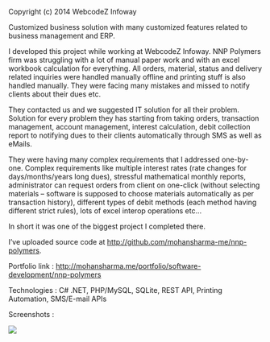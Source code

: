 Copyright (c) 2014 WebcodeZ Infoway

Customized business solution with many customized features related to business management and ERP.

I developed this project while working at WebcodeZ Infoway. NNP Polymers firm was struggling with a lot of manual paper work and with an excel workbook calculation for everything. All orders, material, status and delivery related inquiries were handled manually offline and printing stuff is also handled manually. They were facing many mistakes and missed to notify clients about their dues etc.

They contacted us and we suggested IT solution for all their problem. Solution for every problem they has starting from taking orders, transaction management, account management, interest calculation, debit collection report to notifying dues to their clients automatically through SMS as well as eMails.

They were having many complex requirements that I addressed one-by-one. Complex requirements like multiple interest rates (rate changes for days/months/years long dues), stressful mathematical monthly reports, administrator can request orders from client on one-click (without selecting materials – software is supposed to choose materials automatically as per transaction history), different types of debit methods (each method having different strict rules), lots of excel interop operations etc…

In short it was one of the biggest project I completed there.

I’ve uploaded source code at http://github.com/mohansharma-me/nnp-polymers.

Portfolio link : http://mohansharma.me/portfolio/software-development/nnp-polymers

Technologies : C# .NET, PHP/MySQL, SQLite, REST API, Printing Automation, SMS/E-mail APIs

Screenshots :

![](https://i1.wp.com/mohansharma.me/wp-content/uploads/2016/06/NNP-Polymers.png?resize=800%2C518)
